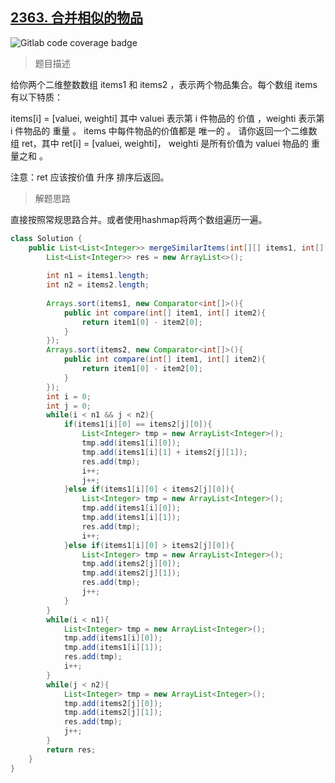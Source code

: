 ## [2363. 合并相似的物品](https://leetcode.cn/problems/merge-similar-items/)

![Gitlab code coverage badge](https://img.shields.io/badge/难度-简单-green)

> 题目描述

给你两个二维整数数组 items1 和 items2 ，表示两个物品集合。每个数组 items 有以下特质：

items[i] = [valuei, weighti] 其中 valuei 表示第 i 件物品的 价值 ，weighti 表示第 i 件物品的 重量 。
items 中每件物品的价值都是 唯一的 。
请你返回一个二维数组 ret，其中 ret[i] = [valuei, weighti]， weighti 是所有价值为 valuei 物品的 重量之和 。

注意：ret 应该按价值 升序 排序后返回。

> 解题思路

直接按照常规思路合并。或者使用hashmap将两个数组遍历一遍。

```java
class Solution {
    public List<List<Integer>> mergeSimilarItems(int[][] items1, int[][] items2) {
        List<List<Integer>> res = new ArrayList<>();
        
        int n1 = items1.length;
        int n2 = items2.length;
        
        Arrays.sort(items1, new Comparator<int[]>(){
            public int compare(int[] item1, int[] item2){
                return item1[0] - item2[0];
            }
        });
        Arrays.sort(items2, new Comparator<int[]>(){
            public int compare(int[] item1, int[] item2){
                return item1[0] - item2[0];
            }
        });
        int i = 0;
        int j = 0;
        while(i < n1 && j < n2){
            if(items1[i][0] == items2[j][0]){
                List<Integer> tmp = new ArrayList<Integer>();
                tmp.add(items1[i][0]);
                tmp.add(items1[i][1] + items2[j][1]);
                res.add(tmp);
                i++;
                j++;
            }else if(items1[i][0] < items2[j][0]){
                List<Integer> tmp = new ArrayList<Integer>();
                tmp.add(items1[i][0]);
                tmp.add(items1[i][1]);
                res.add(tmp);
                i++;
            }else if(items1[i][0] > items2[j][0]){
                List<Integer> tmp = new ArrayList<Integer>();
                tmp.add(items2[j][0]);
                tmp.add(items2[j][1]);
                res.add(tmp);
                j++;
            }
        }
        while(i < n1){
            List<Integer> tmp = new ArrayList<Integer>();
            tmp.add(items1[i][0]);
            tmp.add(items1[i][1]);
            res.add(tmp);
            i++;
        }
        while(j < n2){
            List<Integer> tmp = new ArrayList<Integer>();
            tmp.add(items2[j][0]);
            tmp.add(items2[j][1]);
            res.add(tmp);
            j++;
        }
        return res;
    }
}
```

